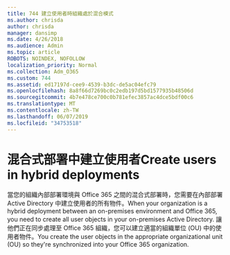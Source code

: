 ```yaml
---
title: 744 建立使用者時組織處於混合模式
ms.author: chrisda
author: chrisda
manager: dansimp
ms.date: 4/26/2018
ms.audience: Admin
ms.topic: article
ROBOTS: NOINDEX, NOFOLLOW
localization_priority: Normal
ms.collection: Adm_O365
ms.custom: 744
ms.assetid: ed17197d-cee9-4539-b3dc-de5ac04efc79
ms.openlocfilehash: 8a8f66d7269bc0c2edb197d5bd1577935b48506d
ms.sourcegitcommit: 4b7e478ce700c0b781efec3857ac4dce5bdf00c6
ms.translationtype: MT
ms.contentlocale: zh-TW
ms.lasthandoff: 06/07/2019
ms.locfileid: "34753518"
---
```

# <a name="create-users-in-hybrid-deployments"></a><span data-ttu-id="338c1-102">混合式部署中建立使用者</span><span class="sxs-lookup"><span data-stu-id="338c1-102">Create users in hybrid deployments</span></span>

<span data-ttu-id="338c1-103">當您的組織內部部署環境與 Office 365 之間的混合式部署時，您需要在內部部署 Active Directory 中建立使用者的所有物件。</span><span class="sxs-lookup"><span data-stu-id="338c1-103">When your organization is a hybrid deployment between an on-premises environment and Office 365, you need to create all user objects in your on-premises Active Directory.</span></span> <span data-ttu-id="338c1-104">讓他們正在同步處理至 Office 365 組織，您可以建立適當的組織單位 (OU) 中的使用者物件。</span><span class="sxs-lookup"><span data-stu-id="338c1-104">You create the user objects in the appropriate organizational unit (OU) so they're synchronized into your Office 365 organization.</span></span>
